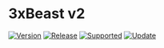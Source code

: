 <h1>3xBeast v2</h1>
<p>
  <a href="https://github.com/3xPr1nc3/3xBeast-v2"><img src="https://img.shields.io/badge/3xBeast-v2.1-red.svg" alt="Version" data-canonical-src="https://img.shields.io/badge/3xBeast-v2.1-red.svg" style="max-width:100%;"></a>
  <a href="https://github.com/3xPr1nc3/3xBeast-v2"><img src="https://img.shields.io/badge/Release-Stable-orange.svg" alt="Release" data-canonical-src="https://img.shields.io/badge/Release-Stable-orange.svg" style="max-width:100%;"></a>
  <a href="https://github.com/3xPr1nc3/3xBeast-v2"><img src="https://img.shields.io/badge/Supported%20OS-Windows%20%2F%20Linux-blue.svg" alt="Supported" data-canonical-src="https://img.shields.io/badge/Supported%20OS-Windows%20%2F%20Linux-blue.svg" style="max-width:100%;"></a>
  <a href="https://github.com/3xPr1nc3/3xBeast-v2"><img src="https://img.shields.io/badge/Auto%20Update-Yes-green.svg" alt="Update" data-canonical-src="https://img.shields.io/badge/Auto%20Update-Yes-green.svg" style="max-width:100%;"></a>
</p>
